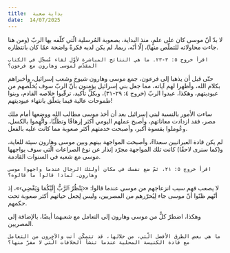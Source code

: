 ```yaml
---
title:  بداية صعبة
date:  14/07/2025
---
```


لا بدّ أنّ موسى كان على علمٍ، منذ البداية، بصعوبة المُرسلية الّتي كلّفه بها الربّ (ومن هنا جاءت محاولاته للتملّص منها)، إلّا أنّه، ربما، لم يكن لديه فكرةٌ واضحة عمّا كان بانتظاره.

`اقرأ خروج ٥: ٣-٢٣. ما هي النتائج المباشرة لأوّل لقاء مُسجّل في الكتاب المقدّس لموسى وهارون مع فرعون؟`

حتّى قبل أن يذهبا إلى فرعون، جمع موسى وهارون شيوخ وشعب إسرائيل، وأخبراهم بكلام الله، وأظهرا لهم آياته، مما جعل بني إسرائيل يؤمنون بأنّ الربّ سوف يُخلّصهم من عبوديتهم، وهكذا، عبدوا الربّ (خروج ٤: ٢٩-٣١)، وبكلِّ تأكيد، ترقّبوا خلاصه القادم، وبنوا طموحات عالية فيما يتعلّق بانتهاء عبوديتهم!

ساءت الأمور بالنسبة لبني إسرائيل بعد أن أخذ موسى مطالب الله ووضعها أمام ملك مصر، فقد ازدادت معاناتهم، وأصبح عملهم اليومي أكثر إرهاقًا وتطلّبًا، واتُّهِموا بالكسل، وعُوملوا بقسوة أكبر، وأصبحت خدمتهم أكثر صعوبة مما كانت عليه بالفعل.

لم يكن قادة العبرانيين سعداءً، وأصبحت المواجهة بينهم وبين موسى وهارون سيئة للغاية، و(كما سنرى لاحقًا) كانت تلك المواجهة مجرّد إنذار عن نوع الصراعات الّتي سوف يواجهها موسى مع شعبه في السنوات القادمة.

`اقرأ خروج ٥: ٢١، ثمّ ضع نفسك في مكان أولئك الرجال عندما واجهوا موسى وهارون. لماذا قالوا ما قالوه؟`

لا يصعب فهم سبب انزعاجهم من موسى عندما قالوا: «‹يَنْظُرُ ٱلرَّبُّ إِلَيْكُمَا وَيَقْضِي›»، إذ أنّهم ظنّوا أنّ موسى جاء لِيُحرّرهم من المصريين، وليس لِجعل حياتهم أكثر صعوبة تحت حكمهم.

وهكذا، اضطرّ كلٌّ من موسى وهارون إلى التعامل مع شعبهما أيضًا، بالإضافة إلى المصريين.

`ما هي بعض الطرق الأفضل الّتي، من خلالها، قد تتمكّن أنت والآخرون من التعامل مع قادة الكنيسة المحلية عندما تنشأ الخلافات الّتي لا مفرّ منها؟`